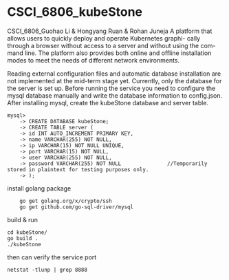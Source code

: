 # CSCI_6806_kubeStone
CSCI_6806_Guohao Li &amp; Hongyang Ruan &amp; Rohan Juneja
A platform that allows users to quickly deploy and operate Kubernetes graphi-
cally through a browser without access to a server and without using the com-
mand line. The platform also provides both online and offline installation modes
to meet the needs of different network environments.

Reading external configuration files and automatic database installation are not implemented at the mid-term stage yet.
Currently, only the database for the server is set up.
Before running the service you need to configure the mysql database manually and write the database information to config.json.
After installing mysql, create the kubeStone database and server table.

    mysql>
        -> CREATE DATABASE kubeStone;
        -> CREATE TABLE server (
        -> id INT AUTO_INCREMENT PRIMARY KEY,
        -> name VARCHAR(255) NOT NULL,
        -> ip VARCHAR(15) NOT NULL UNIQUE,
        -> port VARCHAR(15) NOT NULL,
        -> user VARCHAR(255) NOT NULL,
        -> password VARCHAR(255) NOT NULL               //Temporarily stored in plaintext for testing purposes only.
        -> );

install golang package

        go get golang.org/x/crypto/ssh
        go get github.com/go-sql-driver/mysql

build & run

    cd kubeStone/
    go build .
    ./kubeStone

then can verify the service port

    netstat -tlunp | grep 8888










